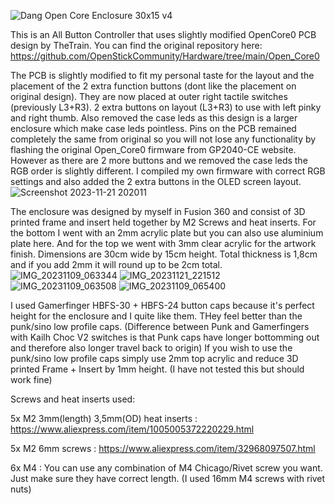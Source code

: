 ![Dang Open Core Enclosure 30x15 v4](https://github.com/dangk1/Hardware/assets/57189623/297db20a-775d-480f-82d1-302951f76f60)

This is an All Button Controller that uses slightly modified OpenCore0 PCB design by TheTrain. You can find the original repository here: https://github.com/OpenStickCommunity/Hardware/tree/main/Open_Core0

The PCB is slightly modified to fit my personal taste for the layout and the placement of the 2 extra function buttons (dont like the placement on original design).
They are now placed at outer right tactile switches (previously L3+R3).
2 extra buttons on layout (L3+R3) to use with left pinky and right thumb.
Also removed the case leds as this design is a larger enclosure which make case leds pointless.
Pins on the PCB remained completely the same from original so you will not lose any functionality by flashing the original Open_Core0 firmware from GP2040-CE website.
However as there are 2 more buttons and we removed the case leds the RGB order is slightly different.
I compiled my own firmware with correct RGB settings and also added the 2 extra buttons in the OLED screen layout.
![Screenshot 2023-11-21 202011](https://github.com/dangk1/Hardware/assets/57189623/0dab9454-bb1d-43dc-8092-397478f0219c)

The enclosure was designed by myself in Fusion 360 and consist of 3D printed frame and insert held together by M2 Screws and heat inserts.
For the bottom I went with an 2mm acrylic plate but you can also use aluminium plate here.
And for the top we went with 3mm clear acrylic for the artwork finish.
Dimensions are 30cm wide by 15cm height.
Total thickness is 1,8cm and if you add 2mm it will round up to be 2cm total.
![IMG_20231109_063344](https://github.com/dangk1/Hardware/assets/57189623/0a2446fc-4fcf-4cd1-b9d5-9d02267c0cec)
![IMG_20231121_221512](https://github.com/dangk1/Hardware/assets/57189623/e1ef2613-ccb9-40ac-aac1-f9f35c38b3d5)
![IMG_20231109_063508](https://github.com/dangk1/Hardware/assets/57189623/0d9c5795-00d5-42ee-889b-2abdfe3c5a3b)
![IMG_20231109_065400](https://github.com/dangk1/Hardware/assets/57189623/033490fe-14fa-4a9e-9e65-a4278713453a)


I used Gamerfinger HBFS-30 + HBFS-24 button caps because it's perfect height for the enclosure and I quite like them. THey feel better than the punk/sino low profile caps. (Difference between Punk and Gamerfingers with Kailh Choc V2 switches is that Punk caps have longer bottomming out and therefore also longer travel back to origin)
If you wish to use the punk/sino low profile caps simply use 2mm top acrylic and reduce 3D printed Frame + Insert by 1mm height. (I have not tested this but should work fine)

Screws and heat inserts used:

5x M2 3mm(length) 3,5mm(OD) heat inserts : https://www.aliexpress.com/item/1005005372220229.html

5x M2 6mm screws : https://www.aliexpress.com/item/32968097507.html

6x M4 : You can use any combination of M4 Chicago/Rivet screw you want. Just make sure they have correct length. (I used 16mm M4 screws with rivet nuts)
